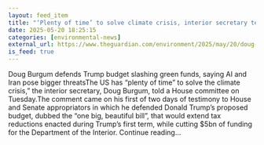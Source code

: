```yaml
---
layout: feed_item
title: "‘Plenty of time’ to solve climate crisis, interior secretary tells representatives"
date: 2025-05-20 18:25:15
categories: [environmental-news]
external_url: https://www.theguardian.com/environment/2025/may/20/doug-burgum-climate-crisis-interior-secretary
is_feed: true
---
```


Doug Burgum defends Trump budget slashing green funds, saying AI and Iran pose bigger threatsThe US has “plenty of time” to solve the climate crisis,” the interior secretary, Doug Burgum, told a House committee on Tuesday.The comment came on his first of two days of testimony to House and Senate appropriators in which he defended Donald Trump’s proposed budget, dubbed the “one big, beautiful bill”, that would extend tax reductions enacted during Trump’s first term, while cutting $5bn of funding for the Department of the Interior. Continue reading...
